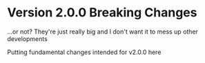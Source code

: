# Version 2.0.0 Breaking Changes
...or not? They're just really big and I don't want it to mess up other developments

Putting fundamental changes intended for v2.0.0 here
